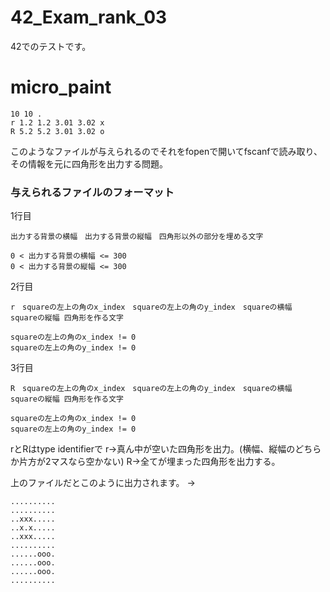 # 42_Exam_rank_03

42でのテストです。

# micro_paint

```
10 10 .
r 1.2 1.2 3.01 3.02 x
R 5.2 5.2 3.01 3.02 o
```

このようなファイルが与えられるのでそれをfopenで開いてfscanfで読み取り、
その情報を元に四角形を出力する問題。

### 与えられるファイルのフォーマット

1行目

```
出力する背景の横幅　出力する背景の縦幅　四角形以外の部分を埋める文字

0 < 出力する背景の横幅 <= 300
0 < 出力する背景の縦幅 <= 300
```

2行目

```
r　squareの左上の角のx_index　squareの左上の角のy_index　squareの横幅　squareの縦幅 四角形を作る文字

squareの左上の角のx_index != 0
squareの左上の角のy_index != 0
```

3行目

```
R　squareの左上の角のx_index　squareの左上の角のy_index　squareの横幅　squareの縦幅 四角形を作る文字

squareの左上の角のx_index != 0
squareの左上の角のy_index != 0
```

rとRはtype identifierで
r→真ん中が空いた四角形を出力。(横幅、縦幅のどちらか片方が2マスなら空かない)
R→全てが埋まった四角形を出力する。

上のファイルだとこのように出力されます。
->
```
..........
..........
..xxx.....
..x.x.....
..xxx.....
..........
......ooo.
......ooo.
......ooo.
..........
```
